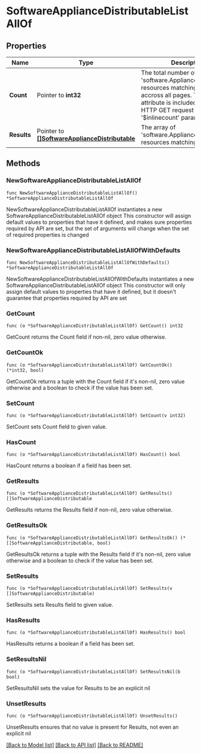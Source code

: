 # SoftwareApplianceDistributableListAllOf

## Properties

Name | Type | Description | Notes
------------ | ------------- | ------------- | -------------
**Count** | Pointer to **int32** | The total number of &#39;software.ApplianceDistributable&#39; resources matching the request, accross all pages. The &#39;Count&#39; attribute is included when the HTTP GET request includes the &#39;$inlinecount&#39; parameter. | [optional] 
**Results** | Pointer to [**[]SoftwareApplianceDistributable**](software.ApplianceDistributable.md) | The array of &#39;software.ApplianceDistributable&#39; resources matching the request. | [optional] 

## Methods

### NewSoftwareApplianceDistributableListAllOf

`func NewSoftwareApplianceDistributableListAllOf() *SoftwareApplianceDistributableListAllOf`

NewSoftwareApplianceDistributableListAllOf instantiates a new SoftwareApplianceDistributableListAllOf object
This constructor will assign default values to properties that have it defined,
and makes sure properties required by API are set, but the set of arguments
will change when the set of required properties is changed

### NewSoftwareApplianceDistributableListAllOfWithDefaults

`func NewSoftwareApplianceDistributableListAllOfWithDefaults() *SoftwareApplianceDistributableListAllOf`

NewSoftwareApplianceDistributableListAllOfWithDefaults instantiates a new SoftwareApplianceDistributableListAllOf object
This constructor will only assign default values to properties that have it defined,
but it doesn't guarantee that properties required by API are set

### GetCount

`func (o *SoftwareApplianceDistributableListAllOf) GetCount() int32`

GetCount returns the Count field if non-nil, zero value otherwise.

### GetCountOk

`func (o *SoftwareApplianceDistributableListAllOf) GetCountOk() (*int32, bool)`

GetCountOk returns a tuple with the Count field if it's non-nil, zero value otherwise
and a boolean to check if the value has been set.

### SetCount

`func (o *SoftwareApplianceDistributableListAllOf) SetCount(v int32)`

SetCount sets Count field to given value.

### HasCount

`func (o *SoftwareApplianceDistributableListAllOf) HasCount() bool`

HasCount returns a boolean if a field has been set.

### GetResults

`func (o *SoftwareApplianceDistributableListAllOf) GetResults() []SoftwareApplianceDistributable`

GetResults returns the Results field if non-nil, zero value otherwise.

### GetResultsOk

`func (o *SoftwareApplianceDistributableListAllOf) GetResultsOk() (*[]SoftwareApplianceDistributable, bool)`

GetResultsOk returns a tuple with the Results field if it's non-nil, zero value otherwise
and a boolean to check if the value has been set.

### SetResults

`func (o *SoftwareApplianceDistributableListAllOf) SetResults(v []SoftwareApplianceDistributable)`

SetResults sets Results field to given value.

### HasResults

`func (o *SoftwareApplianceDistributableListAllOf) HasResults() bool`

HasResults returns a boolean if a field has been set.

### SetResultsNil

`func (o *SoftwareApplianceDistributableListAllOf) SetResultsNil(b bool)`

 SetResultsNil sets the value for Results to be an explicit nil

### UnsetResults
`func (o *SoftwareApplianceDistributableListAllOf) UnsetResults()`

UnsetResults ensures that no value is present for Results, not even an explicit nil

[[Back to Model list]](../README.md#documentation-for-models) [[Back to API list]](../README.md#documentation-for-api-endpoints) [[Back to README]](../README.md)


